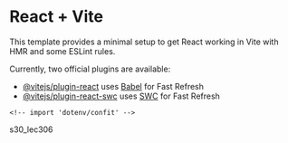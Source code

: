 # React + Vite

This template provides a minimal setup to get React working in Vite with HMR and some ESLint rules.

Currently, two official plugins are available:

- [@vitejs/plugin-react](https://github.com/vitejs/vite-plugin-react/blob/main/packages/plugin-react/README.md) uses [Babel](https://babeljs.io/) for Fast Refresh
- [@vitejs/plugin-react-swc](https://github.com/vitejs/vite-plugin-react-swc) uses [SWC](https://swc.rs/) for Fast Refresh


<!-- after installation of rect vite and node modules  -->
<!-- 1) npm create vite@latest -->
<!-- 2) npm i -->
<!--  install the react-router-dom  -->
<!-- 3) npm i react-router-dom -->
<!--firebase setup lec 230-->
<!-- 4) npm install firebase -->
<!--  install the redux-toolkit  -->
<!-- 5) npm install @reduxjs/toolkit -->
<!--  install the redux  -->
<!-- 6) npm install react-redux -->
<!-- for the notification install react toastify  -->
<!-- 7) npm install react-toastify -->
<!-- for confirm dialog box install notify  -->
<!-- 8) npm install notiflix -->
<!-- for icons install react icons  -->
<!-- 9) npm install react-icons -->

<!-- to setup database using firebase in server.js and using .env file to hide the sensitive information, in vite project you need to install or import some packages 
 -->
 <!-- 1) npm install dotenv -->
    <!-- import 'dotenv/confit' -->
 <!-- 2) npm install express -->
 <!-- 2) npm install cors -->

 <!-- to setup with stripe in this project install following packages to use the stripe  -->

 <!-- 1) npm install stripe  -->
 <!-- 2) npm install --save @stripe/react-stripe-js @stripe/stripe-js  -->
 
 <!-- for country/region in checkout form install following packages  -->
 <!-- 1) npm instal react-country-region-selector -->
 <!-- after this import CountryDropdown component from the documentation  -->
 <!-- for stars rating install following packages  -->
 <!-- 2) npm instal react-star-rate -->
 <!-- install sass to using scss in project  -->
 <!-- 3) npm install -D sass -->
<!-- to install react chart enter following commmad -->
 <!-- 4) npm i react-chartjs-2 -->          

 <!-- in cloud store folder use video and install vite plugins to use 'process' because process not used in vite, in vite use import.meta  -->
 <!-- 5) npm install vite-plugin-env-compatible -->  
 <!-- remaning process see in the video in the cloude store folder          -->

<!-- go to emailjs and signup and than install packages  -->
 <!-- 6) npm install --save @emailjs/browser -->  

 












s30_lec306 

<!-- install npm i react-country-region-selector -->
